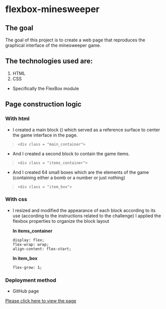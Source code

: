 # flexbox-minesweeper

## The goal

The goal of this project is to create a web page that reproduces the graphical interface of the minesweeper game.

## The technologies used are:

1. HTML
2. CSS
  * Specifically the FlexBox module

## Page construction logic

### With html

  * I created a main block () which served as a reference surface to center the game interface in the page.
  >     <div class = "main_container">

  * And I created a second block to contain the game items.
  >     <div class = "items_container">

  * And I created 64 small boxes which are the elements of the game (containing either a bomb or a number or just nothing)
  >     <div class = "item_box">

### With css

  * I resized and modified the appearance of each block according to its use (according to the instructions related to the challenge)
I applied the flexbox properties to organize the block layout


    **In items_container**

        display: flex;
        flex-wrap: wrap;
        align-content: flex-start;
   
    **In item_box**

        flex-grow: 1;

### Deployment method

  * GitHub page


[Please click here to view the page](https://logmodia.github.io/flexbox-minesweeper/)
